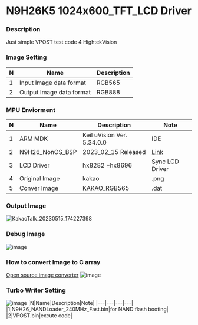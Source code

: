 # N9H26K5 1024x600_TFT_LCD Driver

### Description
Just simple VPOST test code 4 HightekVision

### Image Setting
|N|Name|Description|
|---|---|---|
|1|Input Image data format|RGB565|
|2|Output Image data format|RGB888|

### MPU Enviorment
|N|Name|Description|Note|
|---|---|---|---|
|1|ARM MDK|Keil uVision Ver. 5.34.0.0|IDE|
|2|N9H26_NonOS_BSP|2023_02_15 Released|[Link](https://github.com/OpenNuvoton/N9H26_NonOS_BSP)|
|3|LCD Driver|hx8282 +hx8696|Sync LCD Driver|
|4|Original Image|kakao|.png|
|5|Conver Image|KAKAO_RGB565|.dat|

### Output Image
![KakaoTalk_20230515_174227398](https://github.com/keikkang/1024x600_TFT_LCD_N9H26K5/assets/108905975/d4652fc6-54aa-489e-b6e6-91a38c63ab02)

### Debug Image
![image](https://github.com/keikkang/1024x600_TFT_LCD_N9H26K5/assets/108905975/b75aa7ce-f86f-4a75-8cc9-1ee1210ff9b7)

### How to convert Image to C array 
[Open source image converter](https://notisrac.github.io/FileToCArray/)
![image](https://github.com/keikkang/1024x600_TFT_LCD_N9H26K5/assets/108905975/2ef665aa-dfcb-45ea-9b75-64bf9a68e153)

### Turbo Writer Setting
![image](https://github.com/keikkang/1024x600_TFT_LCD_N9H26K5/assets/108905975/3d6ba7d8-4047-4e20-8908-95d2b884c25d)
|N|Name|Description|Note|
|---|---|---|---|
|1|N9H26_NANDLoader_240MHz_Fast.bin|for NAND flash booting|
|2|VPOST.bin|excute code|
